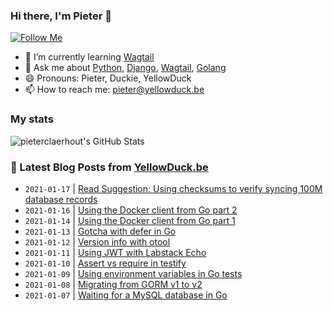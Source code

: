 ### Hi there, I'm Pieter 👋  
[![Follow Me](https://img.shields.io/github/followers/pieterclaerhout?label=Follow&style=social)](https://github.com/pieterclaerhout)

- 🌱 I’m currently learning [Wagtail](https://wagtail.io)
- 💬 Ask me about [Python](https://www.python.org), [Django](https://www.djangoproject.com), [Wagtail](https://wagtail.io), [Golang](https://golang.org)
- 😄 Pronouns: Pieter, Duckie, YellowDuck
- 📫 How to reach me: pieter@yellowduck.be

### My stats

![pieterclaerhout's GitHub Stats](https://github-readme-stats.vercel.app/api?username=pieterclaerhout&show_icons=true&count_private=true&line_height=40)

### 📩 Latest Blog Posts from [YellowDuck.be](https://www.yellowduck.be/)
<!-- BLOG-POST-LIST:START -->
- `2021-01-17` | [Read Suggestion: Using checksums to verify syncing 100M database records](https://www.yellowduck.be/read-suggestion-using-checksums-to-verify-syncing-100m-database-records?utm_source=Read+Suggestion%3A+Using+checksums+to+verify+syncing+100M+database+records&utm_medium=RSS&utm_campaign=RSS+Reader)  
- `2021-01-16` | [Using the Docker client from Go part 2](https://www.yellowduck.be/using-the-docker-client-from-go-part-2?utm_source=Using+the+Docker+client+from+Go+part+2&utm_medium=RSS&utm_campaign=RSS+Reader)  
- `2021-01-14` | [Using the Docker client from Go part 1](https://www.yellowduck.be/using-the-docker-client-from-go-part-1?utm_source=Using+the+Docker+client+from+Go+part+1&utm_medium=RSS&utm_campaign=RSS+Reader)  
- `2021-01-13` | [Gotcha with defer in Go](https://www.yellowduck.be/gotcha-with-defer-in-go?utm_source=Gotcha+with+defer+in+Go&utm_medium=RSS&utm_campaign=RSS+Reader)  
- `2021-01-12` | [Version info with otool](https://www.yellowduck.be/version-info-with-otool?utm_source=Version+info+with+otool&utm_medium=RSS&utm_campaign=RSS+Reader)  
- `2021-01-11` | [Using JWT with Labstack Echo](https://www.yellowduck.be/using-jwt-with-labstack-echo?utm_source=Using+JWT+with+Labstack+Echo&utm_medium=RSS&utm_campaign=RSS+Reader)  
- `2021-01-10` | [Assert vs require in testify](https://www.yellowduck.be/assert-vs-require-in-testify?utm_source=Assert+vs+require+in+testify&utm_medium=RSS&utm_campaign=RSS+Reader)  
- `2021-01-09` | [Using environment variables in Go tests](https://www.yellowduck.be/using-environment-variables-in-go-tests?utm_source=Using+environment+variables+in+Go+tests&utm_medium=RSS&utm_campaign=RSS+Reader)  
- `2021-01-08` | [Migrating from GORM v1 to v2](https://www.yellowduck.be/migrating-from-gorm-v1-to-v2?utm_source=Migrating+from+GORM+v1+to+v2&utm_medium=RSS&utm_campaign=RSS+Reader)  
- `2021-01-07` | [Waiting for a MySQL database in Go](https://www.yellowduck.be/waiting-for-a-mysql-database-in-go?utm_source=Waiting+for+a+MySQL+database+in+Go&utm_medium=RSS&utm_campaign=RSS+Reader)  

<!-- BLOG-POST-LIST:END -->
